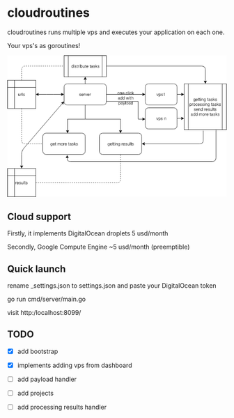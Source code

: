 # cloudroutines
cloudroutines runs multiple vps and executes your application on each one.

Your vps's as goroutines!

![Scheme](https://raw.githubusercontent.com/ochirovch/CloudRoutines/master/img/scheme.png)


## Cloud support
Firstly, it implements DigitalOcean droplets 5 usd/month

Secondly, Google Compute Engine ~5 usd/month (preemptible)

## Quick launch
rename _settings.json to settings.json and paste your DigitalOcean token

go run cmd/server/main.go

visit http:/localhost:8099/

## TODO
- [X] add bootstrap

- [X] implements adding vps from dashboard

- [ ] add payload handler

- [ ] add projects

- [ ] add processing results handler
